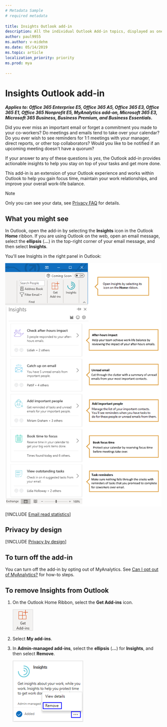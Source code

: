 ```yaml
---
# Metadata Sample
# required metadata

title: Insights Outlook add-in
description: All the individual Outlook Add-in topics, displayed as one in MyAnalytics
author: paul9955
ms.author: v-midehm
ms.date: 05/14/2019
ms.topic: article
localization_priority: priority 
ms.prod: mya

---
```


# Insights Outlook add-in

**_Applies to: Office 365 Enterprise E5, Office 365 A5, Office 365 E3, Office 365 E1, Office 365 Nonprofit E5, MyAnalytics add-on, Microsoft 365 E3, Microsoft 365 Business, Business Premium, and Business Essentials_.**

Did you ever miss an important email or forget a commitment you made to your co-workers? Do meetings and emails tend to take over your calendar? Do you ever wish to see reminders for 1:1 meetings with your manager, direct reports, or other top collaborators? Would you like to be notified if an upcoming meeting doesn't have a quorum?

If your answer to any of these questions is _yes_, the Outlook add-in provides actionable insights to help you stay on top of your tasks and get more done.

This add-in is an extension of your Outlook experience and works within Outlook to help you gain focus time, maintain your work relationships, and improve your overall work-life balance.

> [!Note]
> Only you can see your data, see [Privacy FAQ](../overview/mya-faq.md#privacy) for details.

## What you might see

In Outlook, open the add-in by selecting the **Insights** icon in the Outlook **Home** ribbon. If you are using  Outlook on the web, open an email message, select the **ellipsis** (**...**) in the top-right corner of your email message, and then select **Insights**.

You'll see Insights in the right panel in Outlook:

![Insights panel](../../images/mya/overview/insights-cards-9.png)

[!INCLUDE [Email read statistics](MyA-Outlook-add-in/MyA-Add-in-Email-read-stats.md)]

## Privacy by design

[!INCLUDE [Privacy by design](../includes/privacy-by-design.md)]

## To turn off the add-in

You can turn off the add-in by opting out of MyAnalytics. See [Can I opt out of MyAnalytics?](dashboard-2.md#can-i-opt-out-of-myanalytics) for how-to steps.

## To remove Insights from Outlook

1. On the Outlook Home Ribbon, select the **Get Add-ins** icon.

    ![Get Add-ins](../../Images/mya/use/get-add-ins.png)

2. Select **My add-ins**.
3. In **Admin-managed add-ins**, select the **ellipsis** (**...**) for **Insights**, and then select **Remove**.

    ![Remove Insights](../../Images/mya/use/remove-insights.png)




